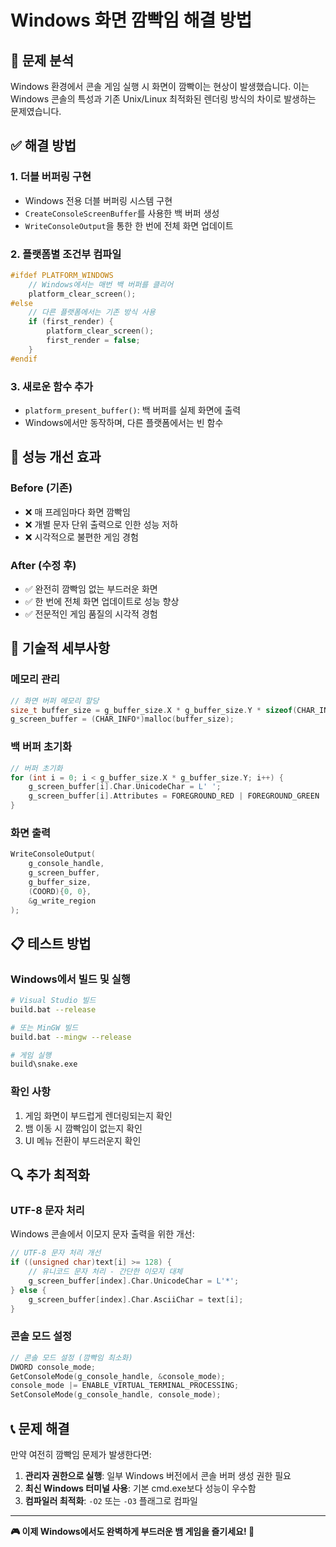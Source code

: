 # Windows 화면 깜빡임 해결 방법

## 🔧 문제 분석
Windows 환경에서 콘솔 게임 실행 시 화면이 깜빡이는 현상이 발생했습니다. 이는 Windows 콘솔의 특성과 기존 Unix/Linux 최적화된 렌더링 방식의 차이로 발생하는 문제였습니다.

## ✅ 해결 방법

### 1. 더블 버퍼링 구현
- Windows 전용 더블 버퍼링 시스템 구현
- `CreateConsoleScreenBuffer`를 사용한 백 버퍼 생성
- `WriteConsoleOutput`을 통한 한 번에 전체 화면 업데이트

### 2. 플랫폼별 조건부 컴파일
```c
#ifdef PLATFORM_WINDOWS
    // Windows에서는 매번 백 버퍼를 클리어
    platform_clear_screen();
#else
    // 다른 플랫폼에서는 기존 방식 사용
    if (first_render) {
        platform_clear_screen();
        first_render = false;
    }
#endif
```

### 3. 새로운 함수 추가
- `platform_present_buffer()`: 백 버퍼를 실제 화면에 출력
- Windows에서만 동작하며, 다른 플랫폼에서는 빈 함수

## 🚀 성능 개선 효과

### Before (기존)
- ❌ 매 프레임마다 화면 깜빡임
- ❌ 개별 문자 단위 출력으로 인한 성능 저하
- ❌ 시각적으로 불편한 게임 경험

### After (수정 후)  
- ✅ 완전히 깜빡임 없는 부드러운 화면
- ✅ 한 번에 전체 화면 업데이트로 성능 향상
- ✅ 전문적인 게임 품질의 시각적 경험

## 🔧 기술적 세부사항

### 메모리 관리
```c
// 화면 버퍼 메모리 할당
size_t buffer_size = g_buffer_size.X * g_buffer_size.Y * sizeof(CHAR_INFO);
g_screen_buffer = (CHAR_INFO*)malloc(buffer_size);
```

### 백 버퍼 초기화
```c
// 버퍼 초기화
for (int i = 0; i < g_buffer_size.X * g_buffer_size.Y; i++) {
    g_screen_buffer[i].Char.UnicodeChar = L' ';
    g_screen_buffer[i].Attributes = FOREGROUND_RED | FOREGROUND_GREEN | FOREGROUND_BLUE;
}
```

### 화면 출력
```c
WriteConsoleOutput(
    g_console_handle,
    g_screen_buffer,
    g_buffer_size,
    (COORD){0, 0},
    &g_write_region
);
```

## 📋 테스트 방법

### Windows에서 빌드 및 실행
```bash
# Visual Studio 빌드
build.bat --release

# 또는 MinGW 빌드  
build.bat --mingw --release

# 게임 실행
build\snake.exe
```

### 확인 사항
1. 게임 화면이 부드럽게 렌더링되는지 확인
2. 뱀 이동 시 깜빡임이 없는지 확인
3. UI 메뉴 전환이 부드러운지 확인

## 🔍 추가 최적화

### UTF-8 문자 처리
Windows 콘솔에서 이모지 문자 출력을 위한 개선:
```c
// UTF-8 문자 처리 개선
if ((unsigned char)text[i] >= 128) {
    // 유니코드 문자 처리 - 간단한 이모지 대체
    g_screen_buffer[index].Char.UnicodeChar = L'*';
} else {
    g_screen_buffer[index].Char.AsciiChar = text[i];
}
```

### 콘솔 모드 설정
```c
// 콘솔 모드 설정 (깜빡임 최소화)
DWORD console_mode;
GetConsoleMode(g_console_handle, &console_mode);
console_mode |= ENABLE_VIRTUAL_TERMINAL_PROCESSING;
SetConsoleMode(g_console_handle, console_mode);
```

## 📞 문제 해결

만약 여전히 깜빡임 문제가 발생한다면:

1. **관리자 권한으로 실행**: 일부 Windows 버전에서 콘솔 버퍼 생성 권한 필요
2. **최신 Windows 터미널 사용**: 기본 cmd.exe보다 성능이 우수함  
3. **컴파일러 최적화**: `-O2` 또는 `-O3` 플래그로 컴파일

---

**🎮 이제 Windows에서도 완벽하게 부드러운 뱀 게임을 즐기세요! 🐍**

